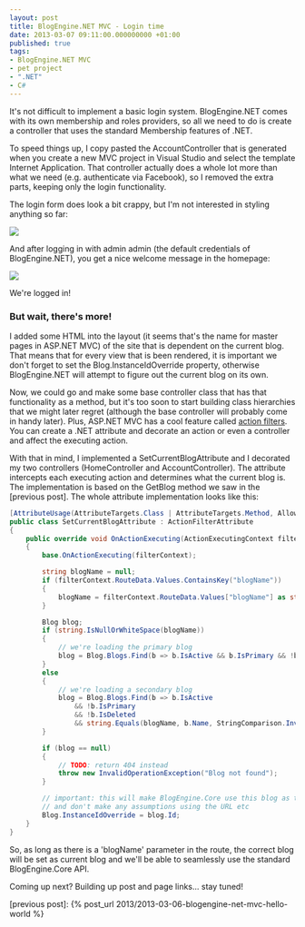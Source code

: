 ```yaml
---
layout: post
title: BlogEngine.NET MVC - Login time
date: 2013-03-07 09:11:00.000000000 +01:00
published: true
tags:
- BlogEngine.NET MVC
- pet project
- ".NET"
- C#
---
```


It's not difficult to implement a basic login system. BlogEngine.NET comes with its own membership and roles providers, so all we need to do is create a controller that uses the standard Membership features of .NET.<!--more-->

To speed things up, I copy pasted the AccountController that is generated when you create a new MVC project in Visual Studio and select the template Internet Application. That controller actually does a whole lot more than what we need (e.g. authenticate via Facebook), so I removed the extra parts, keeping only the login functionality.

The login form does look a bit crappy, but I'm not interested in styling anything so far:

<img src="{{ site.baseurl }}/assets/2013/blogengine-mvc-login.png" />

And after logging in with admin admin (the default credentials of BlogEngine.NET), you get a nice welcome message in the homepage:

<img src="{{ site.baseurl }}/assets/2013/blogengine-mvc-logged-in.png" />

We're logged in!
<h3>But wait, there's more!</h3>

I added some HTML into the layout (it seems that's the name for master pages in ASP.NET MVC) of the site that is dependent on the current blog. That means that for every view that is been rendered, it is important we don't forget to set the Blog.InstanceIdOverride property, otherwise BlogEngine.NET will attempt to figure out the current blog on its own.

Now, we could go and make some base controller class that has that functionality as a method, but it's too soon to start building class hierarchies that we might later regret (although the base controller will probably come in handy later). Plus, ASP.NET MVC has a cool feature called <a href="http://www.asp.net/mvc/tutorials/older-versions/controllers-and-routing/understanding-action-filters-cs">action filters</a>. You can create a .NET attribute and decorate an action or even a controller and affect the executing action.

With that in mind, I implemented a SetCurrentBlogAttribute and I decorated my two controllers (HomeController and AccountController). The attribute intercepts each executing action and determines what the current blog is. The implementation is based on the GetBlog method we saw in the [previous post]. The whole attribute implementation looks like this:

```cs
[AttributeUsage(AttributeTargets.Class | AttributeTargets.Method, AllowMultiple = false, Inherited = true)]
public class SetCurrentBlogAttribute : ActionFilterAttribute
{
    public override void OnActionExecuting(ActionExecutingContext filterContext)
    {
        base.OnActionExecuting(filterContext);

        string blogName = null;
        if (filterContext.RouteData.Values.ContainsKey("blogName"))
        {
            blogName = filterContext.RouteData.Values["blogName"] as string;
        }

        Blog blog;
        if (string.IsNullOrWhiteSpace(blogName))
        {
            // we're loading the primary blog
            blog = Blog.Blogs.Find(b => b.IsActive && b.IsPrimary && !b.IsDeleted);
        }
        else
        {
            // we're loading a secondary blog
            blog = Blog.Blogs.Find(b => b.IsActive
                && !b.IsPrimary
                && !b.IsDeleted
                && string.Equals(blogName, b.Name, StringComparison.InvariantCultureIgnoreCase));
        }

        if (blog == null)
        {
            // TODO: return 404 instead
            throw new InvalidOperationException("Blog not found");
        }

        // important: this will make BlogEngine.Core use this blog as the 'current' blog
        // and don't make any assumptions using the URL etc
        Blog.InstanceIdOverride = blog.Id;
    }
}
```

So, as long as there is a 'blogName' parameter in the route, the correct blog will be set as current blog and we'll be able to seamlessly use the standard BlogEngine.Core API.

Coming up next? Building up post and page links... stay tuned!

[previous post]: {% post_url 2013/2013-03-06-blogengine-net-mvc-hello-world %}

